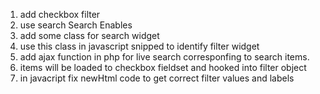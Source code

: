 1. add checkbox filter
2. use search Search Enables
3. add some class for search widget
4. use this class in javascript snipped to identify filter widget
5. add ajax function in php for live search corresponfing to search items.
6. items will be loaded to checkbox fieldset and hooked into filter object
7. in javacript fix newHtml code to get correct filter values and labels 
